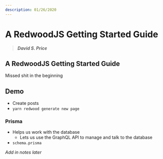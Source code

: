 ```yaml
---
description: 01/26/2020
---
```


# A RedwoodJS Getting Started Guide

> _**David S. Price**_

## **A RedwoodJS Getting Started Guide**

Missed shit in the beginning

## Demo

* Create posts
* `yarn redwood generate new page`

### Prisma

* Helps us work with the database
  * Lets us use the GraphQL API to manage and talk to the database
* `schema.prisma`

_Add in notes later_

